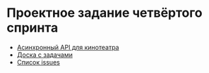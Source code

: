 # Проектное задание четвёртого спринта

- [Асинхронный API для кинотеатра](./async_api)
- [Доска с задачами](https://github.com/users/a1d4r/projects/2)
- [Список issues](https://github.com/a1d4r/practicum-async-api/issues)
